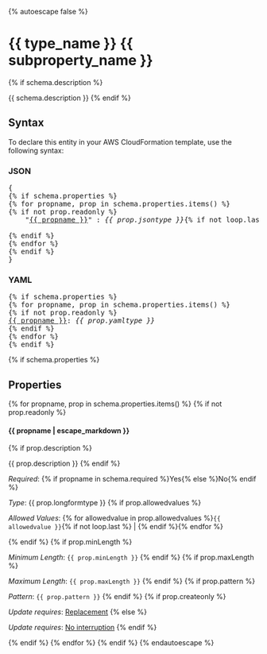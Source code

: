 {% autoescape false %}
# {{ type_name }} {{ subproperty_name }}
{% if schema.description %}

{{ schema.description }}
{% endif %}

## Syntax

To declare this entity in your AWS CloudFormation template, use the following syntax:

### JSON

<pre>
{
{% if schema.properties %}
{% for propname, prop in schema.properties.items() %}
{% if not prop.readonly %}
    "<a href="#{{ propname.lower() }}" title="{{ propname }}">{{ propname }}</a>" : <i>{{ prop.jsontype }}</i>{% if not loop.last %},{% endif %}

{% endif %}
{% endfor %}
{% endif %}
}
</pre>

### YAML

<pre>
{% if schema.properties %}
{% for propname, prop in schema.properties.items() %}
{% if not prop.readonly %}
<a href="#{{ propname.lower() }}" title="{{ propname }}">{{ propname }}</a>: <i>{{ prop.yamltype }}</i>
{% endif %}
{% endfor %}
{% endif %}
</pre>
{% if schema.properties %}

## Properties

{% for propname, prop in schema.properties.items() %}
{% if not prop.readonly %}
#### {{ propname | escape_markdown }}
{% if prop.description %}

{{ prop.description }}
{% endif %}

_Required_: {% if propname in schema.required %}Yes{% else %}No{% endif %}


_Type_: {{ prop.longformtype }}
{% if prop.allowedvalues %}

_Allowed Values_: {% for allowedvalue in prop.allowedvalues %}<code>{{ allowedvalue }}</code>{% if not loop.last %} | {% endif %}{% endfor %}

{% endif %}
{% if prop.minLength %}

_Minimum Length_: <code>{{ prop.minLength }}</code>
{% endif %}
{% if prop.maxLength %}

_Maximum Length_: <code>{{ prop.maxLength }}</code>
{% endif %}
{% if prop.pattern %}

_Pattern_: <code>{{ prop.pattern }}</code>
{% endif %}
{% if prop.createonly %}

_Update requires_: [Replacement](https://docs.aws.amazon.com/AWSCloudFormation/latest/UserGuide/using-cfn-updating-stacks-update-behaviors.html#update-replacement)
{% else %}

_Update requires_: [No interruption](https://docs.aws.amazon.com/AWSCloudFormation/latest/UserGuide/using-cfn-updating-stacks-update-behaviors.html#update-no-interrupt)
{% endif %}

{% endif %}
{% endfor %}
{% endif %}
{% endautoescape %}
